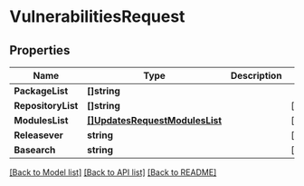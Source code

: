 # VulnerabilitiesRequest

## Properties

Name | Type | Description | Notes
------------ | ------------- | ------------- | -------------
**PackageList** | **[]string** |  | 
**RepositoryList** | **[]string** |  | [optional] 
**ModulesList** | [**[]UpdatesRequestModulesList**](UpdatesRequest_modules_list.md) |  | [optional] 
**Releasever** | **string** |  | [optional] 
**Basearch** | **string** |  | [optional] 

[[Back to Model list]](../README.md#documentation-for-models) [[Back to API list]](../README.md#documentation-for-api-endpoints) [[Back to README]](../README.md)


